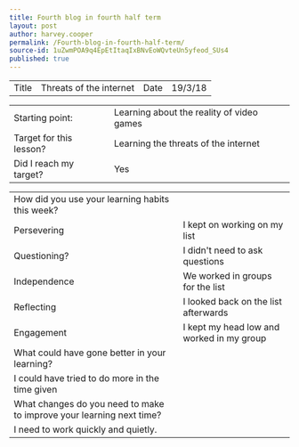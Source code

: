```yaml
---
title: Fourth blog in fourth half term
layout: post
author: harvey.cooper
permalink: /Fourth-blog-in-fourth-half-term/
source-id: 1uZwmPOA9q4EpEtItaqIxBNvEoWQvteUn5yfeod_SUs4
published: true
---
```

 

<table>
  <tr>
    <td>Title</td>
    <td>Threats of the internet</td>
    <td>Date</td>
    <td>19/3/18</td>
  </tr>
</table>


<table>
  <tr>
    <td>Starting point:</td>
    <td>Learning about the reality of video games </td>
  </tr>
  <tr>
    <td>Target for this lesson?</td>
    <td>Learning the threats of the internet</td>
  </tr>
  <tr>
    <td>Did I reach my target? </td>
    <td>Yes</td>
  </tr>
</table>


<table>
  <tr>
    <td>How did you use your learning habits this week?</td>
    <td></td>
  </tr>
  <tr>
    <td>Persevering</td>
    <td>I kept on working on my list</td>
  </tr>
  <tr>
    <td>Questioning?</td>
    <td>I didn't need to ask questions</td>
  </tr>
  <tr>
    <td>Independence</td>
    <td>We worked in groups for the list</td>
  </tr>
  <tr>
    <td>Reflecting</td>
    <td>I looked back on the list afterwards</td>
  </tr>
  <tr>
    <td>Engagement</td>
    <td>I kept my head low and worked in my group</td>
  </tr>
  <tr>
    <td>What could have gone better in your learning?</td>
    <td></td>
  </tr>
  <tr>
    <td>I could have tried to do more in the time given</td>
    <td></td>
  </tr>
  <tr>
    <td>What changes do you need to make to improve your learning next time?</td>
    <td></td>
  </tr>
  <tr>
    <td>I need to work quickly and quietly.</td>
    <td></td>
  </tr>
</table>



